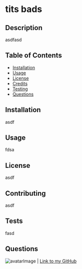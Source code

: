 # tits bads
## Description
asdfasd
## Table of Contents
* [Installation](#installation)
* [Usage](#usage)
* [License](#license)
* [Credits](#contributing)
* [Testing](#tests)
* [Questions](#questions)
## Installation
asdf
## Usage
fdsa
## License
asdf
## Contributing
asdf
## Tests
fasd
## Questions
![avatarImage](https://avatars1.githubusercontent.com/u/32282285?v=4) | [Link to my GitHub](https://github.com/fruityvegetables)